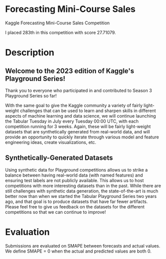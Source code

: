 # Forecasting Mini-Course Sales
Kaggle Forecasting Mini-Course Sales Competition

I placed 283th in this competition with score 27.71079.

# Description
## Welcome to the 2023 edition of Kaggle's Playground Series!
Thank you to everyone who participated in and contributed to Season 3 Playground Series so far!

With the same goal to give the Kaggle community a variety of fairly light-weight challenges that can be used to learn and sharpen skills in different aspects of machine learning and data science, we will continue launching the Tabular Tuesday in July every Tuesday 00:00 UTC, with each competition running for 3 weeks. Again, these will be fairly light-weight datasets that are synthetically generated from real-world data, and will provide an opportunity to quickly iterate through various model and feature engineering ideas, create visualizations, etc.

## Synthetically-Generated Datasets
Using synthetic data for Playground competitions allows us to strike a balance between having real-world data (with named features) and ensuring test labels are not publicly available. This allows us to host competitions with more interesting datasets than in the past. While there are still challenges with synthetic data generation, the state-of-the-art is much better now than when we started the Tabular Playground Series two years ago, and that goal is to produce datasets that have far fewer artifacts. Please feel free to give us feedback on the datasets for the different competitions so that we can continue to improve!

# Evaluation
Submissions are evaluated on SMAPE between forecasts and actual values. We define SMAPE = 0 when the actual and predicted values are both 0.
